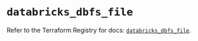 # `databricks_dbfs_file`

Refer to the Terraform Registry for docs: [`databricks_dbfs_file`](https://registry.terraform.io/providers/databricks/databricks/1.58.0/docs/resources/dbfs_file).
